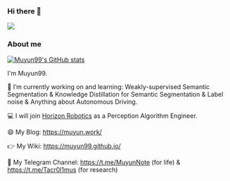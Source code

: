 ### Hi there 👋


<!-- ![](https://raw.githubusercontent.com/Muyun99/Muyun99/main/assets/github-contribution-grid-snake.svg) -->

![](https://github.com/Muyun99/Muyun99/blob/output/github-contribution-grid-snake.svg)

### About me      

[![Muyun99's GitHub stats](https://github-readme-stats.vercel.app/api?username=Muyun99&show_icons=true&include_all_commits=True)](https://github.com/anuraghazra/github-readme-stats)

I'm Muyun99.

🔭  I’m currently working on and learning: Weakly-supervised Semantic Segmentation & Knowledge Distillation for Semantic Segmentation & Label noise & Anything about Autonomous Driving.

💻  I will join [Horizon Robotics](https://www.horizon.ai/) as a Perception Algorithm Engineer.

😄  My Blog: https://muyun.work/

👉  My Wiki: https://muyun99.github.io/

💬  My Telegram Channel: https://t.me/MuyunNote (for life) & https://t.me/Tacr0l1mus (for research)

<!--
**Muyun99/Muyun99** is a ✨ _special_ ✨ repository because its `README.md` (this file) appears on your GitHub profile.

Here are some ideas to get you started:

- 🔭 I’m currently working on ...
- 🌱 I’m currently learning ...
- 👯 I’m looking to collaborate on ...
- 🤔 I’m looking for help with ...
- 💬 Ask me about ...
- 📫 How to reach me: ...
- 😄 Pronouns: ...
- ⚡ Fun fact: ...
FYI about README emoji: https://github.com/guodongxiaren/README/blob/master/emoji.md
-->
